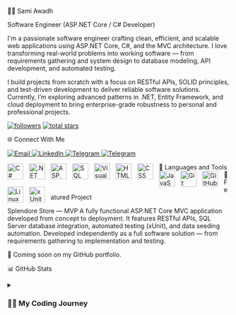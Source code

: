 👨‍💻 Sami Awadh

Software Engineer (ASP.NET Core / C# Developer)

I'm a passionate software engineer crafting clean, efficient, and scalable web applications using ASP.NET Core, C#, and the MVC architecture. I love transforming real-world problems into working software — from requirements gathering and system design to database modeling, API development, and automated testing.

I build projects from scratch with a focus on RESTful APIs, SOLID principles, and test-driven development to deliver reliable software solutions.
Currently, I’m exploring advanced patterns in .NET, Entity Framework, and cloud deployment to bring enterprise-grade robustness to personal and professional projects.

<p align="left"> <a href="https://github.com/eng-same?tab=followers"> <img alt="followers" title="Follow me on GitHub" src="https://custom-icon-badges.demolab.com/github/followers/eng-same?color=236ad3&labelColor=1155ba&style=for-the-badge&logo=person-add&label=Follow&logoColor=white"/></a> <a href="https://github.com/eng-same?tab=repositories&sort=stargazers"> <img alt="total stars" title="Total stars on GitHub" src="https://custom-icon-badges.demolab.com/github/stars/eng-same?color=55960c&style=for-the-badge&labelColor=488207&logo=star"/></a> </p>
🌐 Connect With Me
<p align="left"> <a href="mailto:eng.sami.cyber@gmail.com"> <img alt="Email" title="Send me an email" src="https://img.shields.io/badge/Email-Contact%20Me-D14836?style=for-the-badge&logo=gmail&logoColor=white"/> </a> <a href="https://www.linkedin.com/in/samiawadh/"> <img alt="LinkedIn" title="Connect on LinkedIn" src="https://img.shields.io/badge/LinkedIn-Sami%20Awadh-0A66C2?style=for-the-badge&logo=linkedin&logoColor=white"/> </a> 
 <a href="https://t.me/engSami1"> <img alt="Telegram" title="Telegram profile" src="https://img.shields.io/badge/Telegram-@dev1_sami-26A5E4?style=for-the-badge&logo=telegram&logoColor=white"/> </a>
<a href="https://t.me/engSami1"> <img alt="Telegram" title="Join my technical Telegram channel" src="https://img.shields.io/badge/Telegram-@engSami1-26A5E4?style=for-the-badge&logo=telegram&logoColor=white"/> </a> </p>
🧰 Languages and Tools
<img align="left" alt="C#" width="36px" style="padding-right:10px;" src="https://cdn.jsdelivr.net/gh/devicons/devicon/icons/csharp/csharp-original.svg"/> <img align="left" alt=".NET" width="36px" style="padding-right:10px;" src="https://cdn.jsdelivr.net/gh/devicons/devicon/icons/dot-net/dot-net-original.svg"/> <img align="left" alt="ASP.NET Core" width="36px" style="padding-right:10px;" src="https://cdn.jsdelivr.net/gh/devicons/devicon/icons/dotnetcore/dotnetcore-original.svg"/> <img align="left" alt="SQL Server" width="36px" style="padding-right:10px;" src="https://cdn.jsdelivr.net/gh/devicons/devicon/icons/microsoftsqlserver/microsoftsqlserver-plain.svg"/> <img align="left" alt="Visual Studio" width="36px" style="padding-right:10px;" src="https://cdn.jsdelivr.net/gh/devicons/devicon/icons/visualstudio/visualstudio-plain.svg"/> <img align="left" alt="HTML" width="36px" style="padding-right:10px;" src="https://cdn.jsdelivr.net/gh/devicons/devicon/icons/html5/html5-plain.svg"/> <img align="left" alt="CSS" width="36px" style="padding-right:10px;" src="https://cdn.jsdelivr.net/gh/devicons/devicon/icons/css3/css3-plain.svg"/> <img align="left" alt="JavaScript" width="36px" style="padding-right:10px;" src="https://cdn.jsdelivr.net/gh/devicons/devicon/icons/javascript/javascript-plain.svg"/> <img align="left" alt="Git" width="36px" style="padding-right:10px;" src="https://cdn.jsdelivr.net/gh/devicons/devicon/icons/git/git-original.svg"/> <img align="left" alt="GitHub" width="36px" style="padding-right:10px;" src="https://cdn.jsdelivr.net/gh/devicons/devicon/icons/github/github-original.svg"/> <img align="left" alt="Linux" width="36px" style="padding-right:10px;" src="https://cdn.jsdelivr.net/gh/devicons/devicon/icons/linux/linux-original.svg"/> <img align="left" alt="xUnit" width="36px" style="padding-right:10px;" src="https://avatars.githubusercontent.com/u/4999608?s=200&v=4"/> <br/>
🚀 Featured Project

Splendore Store — MVP
A fully functional ASP.NET Core MVC application developed from concept to deployment.
It features RESTful APIs, SQL Server database integration, automated testing (xUnit), and data seeding automation.
Developed independently as a full software solution — from requirements gathering to implementation and testing.

🔗 Coming soon on my GitHub portfolio.

📊 GitHub Stats




<details> <summary><h3>👨‍💻 My Coding Journey</h3></summary>

I started my journey learning the fundamentals of C# and object-oriented programming, driven by curiosity to understand how systems work behind the scenes.
That curiosity evolved into building structured web applications using ASP.NET Core MVC, applying clean architecture and design patterns such as Singleton and Observer.

I’m continuously exploring the backend ecosystem, focusing on REST API design, testing, and database optimization — all while preparing for professional roles in software engineering where I can contribute to real-world solutions and scalable systems.

</details>

<!--
**eng-same/eng-same** is a ✨ _special_ ✨ repository because its `README.md` (this file) appears on your GitHub profile.

Here are some ideas to get you started:

- 🔭 I’m currently working on ...
- 🌱 I’m currently learning ...
- 👯 I’m looking to collaborate on ...
- 🤔 I’m looking for help with ...
- 💬 Ask me about ...
- 📫 How to reach me: ...
- 😄 Pronouns: ...
- ⚡ Fun fact: ...
-->
